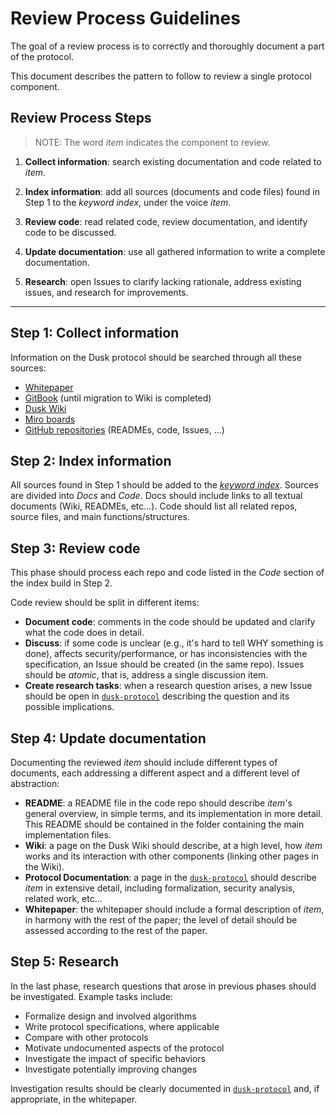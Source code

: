 # Review Process Guidelines
The goal of a review process is to correctly and thoroughly document a part of the protocol.

This document describes the pattern to follow to review a single protocol component.

## Review Process Steps
> NOTE: The word _item_ indicates the component to review.

 1. **Collect information**: search existing documentation and code related to _item_.
<!-- info can be copied in the NOTES.md file  -->

 2. **Index information**: add all sources (documents and code files) found in Step 1
                           to the _keyword index_, under the voice _item_.

 3. **Review code**: read related code, review documentation, and identify code to be discussed.

 4. **Update documentation**: use all gathered information to write a complete documentation.

 5. **Research**: open Issues to clarify lacking rationale, address existing issues, and research for improvements.

---

 ## Step 1: Collect information
 Information on the Dusk protocol should be searched through all these sources:
 - [Whitepaper](https://dusk.network/uploads/The_Dusk_Network_Whitepaper_v3_0_0.pdf)
 - [GitBook](https://app.gitbook.com/o/-M8H04Dfb0IChBw1yUbU/home) (until migration to Wiki is completed)
 - [Dusk Wiki](https://wiki.dusk.network)
 - [Miro boards](https://miro.com/app/dashboard/)
 - [GitHub repositories](https://github.com/orgs/dusk-network/repositories) (READMEs, code, Issues, ...)

## Step 2: Index information
All sources found in Step 1 should be added to the [_keyword index_](https://github.com/dusk-network/dusk-index/tree/main/keywords).
Sources are divided into _Docs_ and _Code_. Docs should include links to all textual documents (Wiki, READMEs, etc...). Code should list all related repos, source files, and main functions/structures.

## Step 3: Review code
This phase should process each repo and code listed in the _Code_ section of the index build in Step 2.

Code review should be split in different items:
- **Document code**: comments in the code should be updated and clarify what the code does in detail.
- **Discuss**: if some code is unclear (e.g., it's hard to tell WHY something is done), affects security/performance, or has inconsistencies with the specification, an Issue should be created (in the same repo). Issues should be _atomic_, that is, address a single discussion item. 
- **Create research tasks**: when a research question arises, a new Issue should be open in [`dusk-protocol`](https://github.com/dusk-network/dusk-protocol/) describing the question and its possible implications.

## Step 4: Update documentation
Documenting the reviewed _item_ should include different types of documents, each addressing a different aspect and a different level of abstraction:
- **README**: a README file in the code repo should describe _item_'s general overview, in simple terms, and its implementation in more detail. This README should be contained in the folder containing the main implementation files.
- **Wiki**: a page on the Dusk Wiki should describe, at a high level, how _item_ works and its interaction with other components (linking other pages in the Wiki).
- **Protocol Documentation**: a page in the [`dusk-protocol`](https://github.com/dusk-network/dusk-protocol/) should describe _item_ in extensive detail, including formalization, security analysis, related work, etc...
- **Whitepaper**: the whitepaper should include a formal description of _item_, in harmony with the rest of the paper; the level of detail should be assessed according to the rest of the paper.

## Step 5: Research
In the last phase, research questions that arose in previous phases should be investigated.
Example tasks include:
- Formalize design and involved algorithms
- Write protocol specifications, where applicable
- Compare with other protocols
- Motivate undocumented aspects of the protocol
- Investigate the impact of specific behaviors
- Investigate potentially improving changes

Investigation results should be clearly documented in [`dusk-protocol`](https://github.com/dusk-network/dusk-protocol/) and, if appropriate, in the whitepaper.